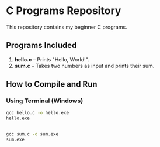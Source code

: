 # C Programs Repository

This repository contains my beginner C programs.

## Programs Included
1. **hello.c** – Prints "Hello, World!".
2. **sum.c** – Takes two numbers as input and prints their sum.

## How to Compile and Run

### Using Terminal (Windows)
```cmd
gcc hello.c -o hello.exe
hello.exe


gcc sum.c -o sum.exe
sum.exe
